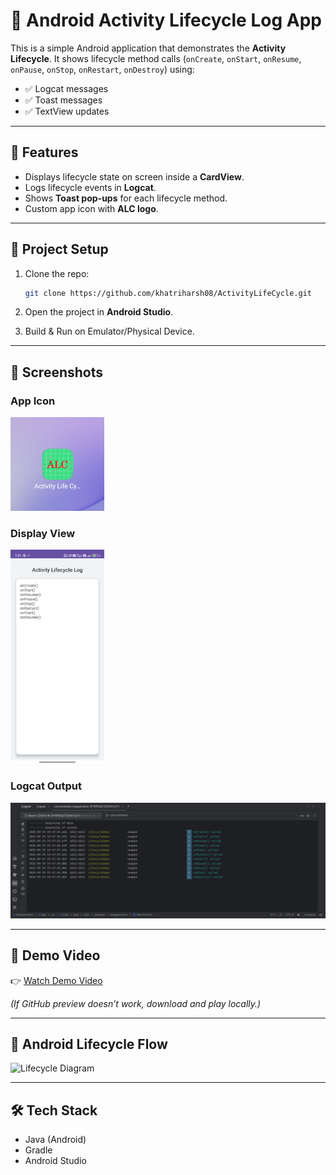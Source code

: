 # 📱 Android Activity Lifecycle Log App

This is a simple Android application that demonstrates the **Activity Lifecycle**.
It shows lifecycle method calls (`onCreate`, `onStart`, `onResume`, `onPause`, `onStop`, `onRestart`, `onDestroy`) using:

* ✅ Logcat messages
* ✅ Toast messages
* ✅ TextView updates

---

## 🚀 Features

* Displays lifecycle state on screen inside a **CardView**.
* Logs lifecycle events in **Logcat**.
* Shows **Toast pop-ups** for each lifecycle method.
* Custom app icon with **ALC logo**.

---

## 📂 Project Setup

1. Clone the repo:

   ```bash
   git clone https://github.com/khatriharsh08/ActivityLifeCycle.git
   ```
2. Open the project in **Android Studio**.
3. Build & Run on Emulator/Physical Device.

---

## 📸 Screenshots

### App Icon

<img src="screenshots/app.png" alt="App Icon" width="150"/>

### Display View

<img src="screenshots/activity_lifecycle_log.png" alt="App Icon" width="150"/>

### Logcat Output

<img src="screenshots/Logcat.png" alt="Logcat Screenshot"/>

---

## 🎥 Demo Video

👉 [Watch Demo Video](screenshots/ScrollView.mp4)

*(If GitHub preview doesn’t work, download and play locally.)*

---

## 📖 Android Lifecycle Flow

![Lifecycle Diagram](https://developer.android.com/static/images/activity_lifecycle.png)

---

## 🛠️ Tech Stack

* Java (Android)
* Gradle
* Android Studio
